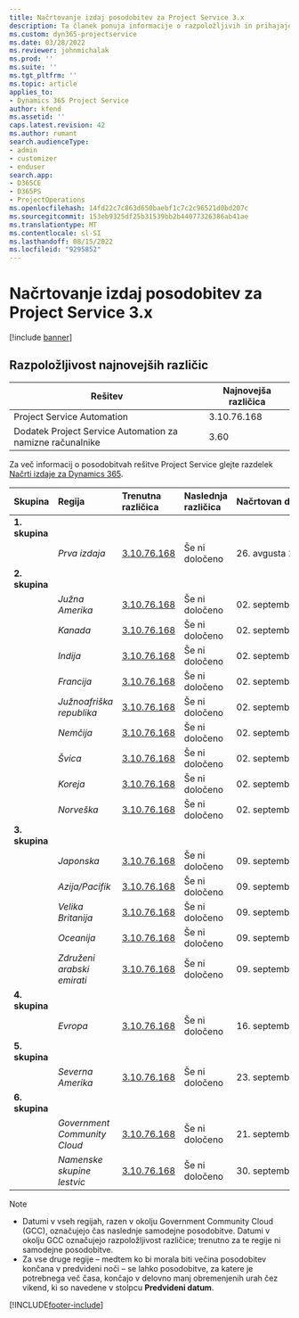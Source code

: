 ```yaml
---
title: Načrtovanje izdaj posodobitev za Project Service 3.x
description: Ta članek ponuja informacije o razpoložljivih in prihajajočih izdajah Dynamics 365 Project Service Automation.
ms.custom: dyn365-projectservice
ms.date: 03/28/2022
ms.reviewer: johnmichalak
ms.prod: ''
ms.suite: ''
ms.tgt_pltfrm: ''
ms.topic: article
applies_to:
- Dynamics 365 Project Service
author: kfend
ms.assetid: ''
caps.latest.revision: 42
ms.author: rumant
search.audienceType:
- admin
- customizer
- enduser
search.app:
- D365CE
- D365PS
- ProjectOperations
ms.openlocfilehash: 14fd22c7c863d650baebf1c7c2c96521d0bd207c
ms.sourcegitcommit: 153eb9325df25b31539bb2b44077326386ab41ae
ms.translationtype: MT
ms.contentlocale: sl-SI
ms.lasthandoff: 08/15/2022
ms.locfileid: "9295852"
---
```

# <a name="update-release-schedule-for-project-service-3x"></a>Načrtovanje izdaj posodobitev za Project Service 3.x

[!include [banner](../includes/psa-now-project-operations.md)]

## <a name="latest-version-availability"></a>Razpoložljivost najnovejših različic

| Rešitev  | Najnovejša različica |
|-------|----|
| Project Service Automation    | 3.10.76.168 |
| Dodatek Project Service Automation za namizne računalnike                | 3.60          |

Za več informacij o posodobitvah rešitve Project Service glejte razdelek [Načrti izdaje za Dynamics 365](/dynamics365/release-plans/). 

| Skupina  | Regija | Trenutna različica | Naslednja različica |  Načrtovan datum
| :---   | :---   | :---   | :---   |:---   |         
|<strong>1. skupina</strong> | |  |  | |
| | <i>Prva izdaja</i> | [3.10.76.168](whats-new-ur-45.md) | Še ni določeno | 26. avgusta 2022
|<strong>2. skupina</strong> | |  |  | |
| | <i>Južna Amerika</i> | [3.10.76.168](whats-new-ur-45.md) | Še ni določeno | 02. september 2022
| | <i>Kanada</i> | [3.10.76.168](whats-new-ur-45.md) | Še ni določeno | 02. september 2022
| | <i>Indija</i> | [3.10.76.168](whats-new-ur-45.md) | Še ni določeno | 02. september 2022
| | <i>Francija</i> | [3.10.76.168](whats-new-ur-45.md) | Še ni določeno | 02. september 2022
| | <i>Južnoafriška republika</i> | [3.10.76.168](whats-new-ur-45.md) | Še ni določeno | 02. september 2022
| | <i>Nemčija</i> | [3.10.76.168](whats-new-ur-45.md) | Še ni določeno | 02. september 2022
| | <i>Švica</i> | [3.10.76.168](whats-new-ur-45.md) | Še ni določeno | 02. september 2022
| | <i>Koreja</i> | [3.10.76.168](whats-new-ur-45.md) | Še ni določeno | 02. september 2022
| | <i>Norveška</i> | [3.10.76.168](whats-new-ur-45.md) | Še ni določeno | 02. september 2022
|<strong>3. skupina</strong> | |  |  | |
| | <i>Japonska</i> | [3.10.76.168](whats-new-ur-45.md) | Še ni določeno | 09. september 2022
| | <i>Azija/Pacifik</i> | [3.10.76.168](whats-new-ur-45.md) | Še ni določeno | 09. september 2022
| | <i>Velika Britanija</i> | [3.10.76.168](whats-new-ur-45.md) | Še ni določeno | 09. september 2022
| | <i>Oceanija</i> | [3.10.76.168](whats-new-ur-45.md) | Še ni določeno | 09. september 2022
| | <i>Združeni arabski emirati</i> | [3.10.76.168](whats-new-ur-45.md) | Še ni določeno | 09. september 2022
|<strong>4. skupina</strong> | |  |  | |
| | <i>Evropa</i> | [3.10.76.168](whats-new-ur-45.md) | Še ni določeno | 16. september 2022
|<strong>5. skupina</strong> | |  |  | |
| | <i>Severna Amerika</i> | [3.10.76.168](whats-new-ur-45.md) | Še ni določeno | 23. september 2022
|<strong>6. skupina</strong> | |  |  | |
| | <i>Government Community Cloud</i> | [3.10.76.168](whats-new-ur-45.md) | Še ni določeno | 21. september 2022
| | <i>Namenske skupine lestvic</i> | [3.10.76.168](whats-new-ur-45.md) | Še ni določeno | 30. september 2022




>[!Note]
> - Datumi v vseh regijah, razen v okolju Government Community Cloud (GCC), označujejo čas naslednje samodejne posodobitve. Datumi v okolju GCC označujejo razpoložljivost različice; trenutno za te regije ni samodejne posodobitve.
> - Za vse druge regije – medtem ko bi morala biti večina posodobitev končana v predvideni noči – se lahko posodobitve, za katere je potrebnega več časa, končajo v delovno manj obremenjenih urah čez vikend, ki so navedene v stolpcu **Predvideni datum**.


[!INCLUDE[footer-include](../includes/footer-banner.md)]
